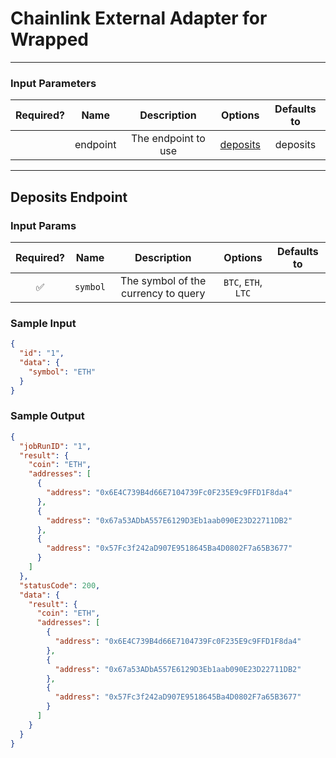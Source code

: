 # Chainlink External Adapter for Wrapped

---

### Input Parameters

| Required? |   Name   |     Description     |            Options             | Defaults to |
| :-------: | :------: | :-----------------: | :----------------------------: | :---------: |
|           | endpoint | The endpoint to use | [deposits](#Deposits-Endpoint) |  deposits   |

---

## Deposits Endpoint

### Input Params

| Required? |   Name   |             Description             |       Options       | Defaults to |
| :-------: | :------: | :---------------------------------: | :-----------------: | :---------: |
|    ✅     | `symbol` | The symbol of the currency to query | `BTC`, `ETH`, `LTC` |             |

### Sample Input

```json
{
  "id": "1",
  "data": {
    "symbol": "ETH"
  }
}
```

### Sample Output

```json
{
  "jobRunID": "1",
  "result": {
    "coin": "ETH",
    "addresses": [
      {
        "address": "0x6E4C739B4d66E7104739Fc0F235E9c9FFD1F8da4"
      },
      {
        "address": "0x67a53ADbA557E6129D3Eb1aab090E23D22711DB2"
      },
      {
        "address": "0x57Fc3f242aD907E9518645Ba4D0802F7a65B3677"
      }
    ]
  },
  "statusCode": 200,
  "data": {
    "result": {
      "coin": "ETH",
      "addresses": [
        {
          "address": "0x6E4C739B4d66E7104739Fc0F235E9c9FFD1F8da4"
        },
        {
          "address": "0x67a53ADbA557E6129D3Eb1aab090E23D22711DB2"
        },
        {
          "address": "0x57Fc3f242aD907E9518645Ba4D0802F7a65B3677"
        }
      ]
    }
  }
}
```
